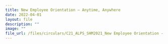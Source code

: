 ```yaml
---
title: New Employee Orientation – Anytime, Anywhere
date: 2022-04-01
layout: file
description: ""
image: ""
file_url: /files/circulars/C21_ALPS_SHM2021_New Employee Orientation - Anytime, Anywhere.pdf
---
```

